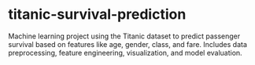 # titanic-survival-prediction
Machine learning project using the Titanic dataset to predict passenger survival based on features like age, gender, class, and fare. Includes data preprocessing, feature engineering, visualization, and model evaluation.
